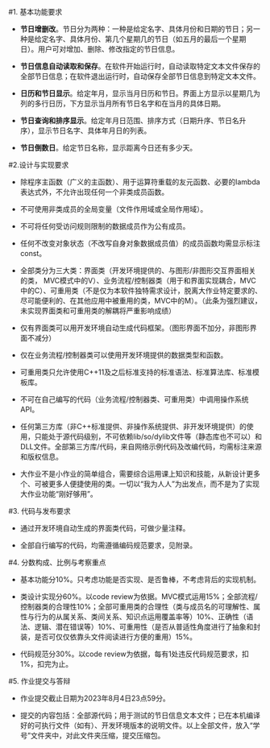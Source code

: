 #1. 基本功能要求

- **节日增删改**。节日分为两种：一种是给定名字、具体月份和日期的节日；另一种是给定名字、具体月份、第几个星期几的节日（如五月的最后一个星期日）。用户可对增加、删除、修改指定的节日信息。

- **节日信息自动读取和保存**。在软件开始运行时，自动读取特定文本文件保存的全部节日信息；在软件退出运行时，自动保存全部节日信息到特定文本文件。

- **日历和节日显示**。给定年月，显示当月日历和节日。界面上方显示以星期几为列的多行日历，下方显示当月所有节日名字和在当月的具体日期。

- **节日查询和排序显示**。给定年月日范围、排序方式（日期升序、节日名升序），显示节日名字、具体年月日的列表。

- **节日倒数日**。给定节日名称，显示距离今日还有多少天。

#2.设计与实现要求

- 除程序主函数（广义的主函数）、用于运算符重载的友元函数、必要的lambda表达式外，不允许出现任何一个非类成员函数。

- 不可使用非类成员的全局变量（文件作用域或全局作用域）。

- 不可将任何受访问规则限制的数据成员作为公有成员。

- 任何不改变对象状态（不改写自身对象数据成员值）的成员函数均需显示标注const。

- 全部类分为三大类：界面类（开发环境提供的、与图形/非图形交互界面相关的类， MVC模式中的V）、业务流程/控制器类（用于和界面实现耦合，MVC中的C）、可重用类（不是仅为本软件独特需求设计，脱离大作业特定要求的、尽可能便利的、在其他应用中被重用的类，MVC中的M）。（此条为强烈建议，未实现界面类和可重用类的解耦将严重影响成绩）

- 仅有界面类可以用开发环境自动生成代码框架。（图形界面不加分，非图形界面不减分）

- 仅在业务流程/控制器类可以使用开发环境提供的数据类型和函数。

- 可重用类只允许使用C++11及之后标准支持的标准语法、标准算法库、标准模板库。

- 不可在自己编写的代码（业务流程/控制器类、可重用类）中调用操作系统API。

- 任何第三方库（非C++标准提供、非操作系统提供、非开发环境提供）的使用，只能处于源代码级别，不可依赖lib/so/dylib文件等（静态库也不可以）和DLL文件。全部第三方库/代码，来自网络示例代码及改编代码，均需标注来源和版权信息。

- 大作业不是小作业的简单组合，需要综合运用课上知识和技能，从新设计更多个、可被更多人便捷使用的类。一切以“我为人人”为出发点，而不是为了实现大作业功能“刚好够用”。

#3. 代码与发布要求

- 通过开发环境自动生成的界面类代码，可做少量注释。

- 全部自行编写的代码，均需遵循编码规范要求，见附录。

#4. 分数构成、比例与考察重点

- 基本功能分10%。只考虑功能是否实现、是否鲁棒，不考虑背后的实现机制。

- 类设计实现分60%。以code review为依据。MVC模式运用15%；全部流程/控制器类的合理性10%；全部可重用类的合理性（类与成员名的可理解性、属性与行为的从属关系、类间关系、知识点运用覆盖率等）10%、正确性（语法、逻辑、潜在错误等）10%、可重用性（是否从普适性角度进行了抽象和封装，是否可仅仅依靠头文件阅读进行方便的重用）15%。

- 代码规范分30%。以code review为依据，每有1处违反代码规范要求，扣1%，扣完为止。

#5. 作业提交与答辩

- 作业提交截止日期为2023年8月4日23点59分。

- 提交的内容包括：全部源代码；用于测试的节日信息文本文件；已在本机编译好的可执行文件（如有）、开发环境版本的说明文件。以上全部文件，放入“学号”文件夹中，对此文件夹压缩，提交压缩包。